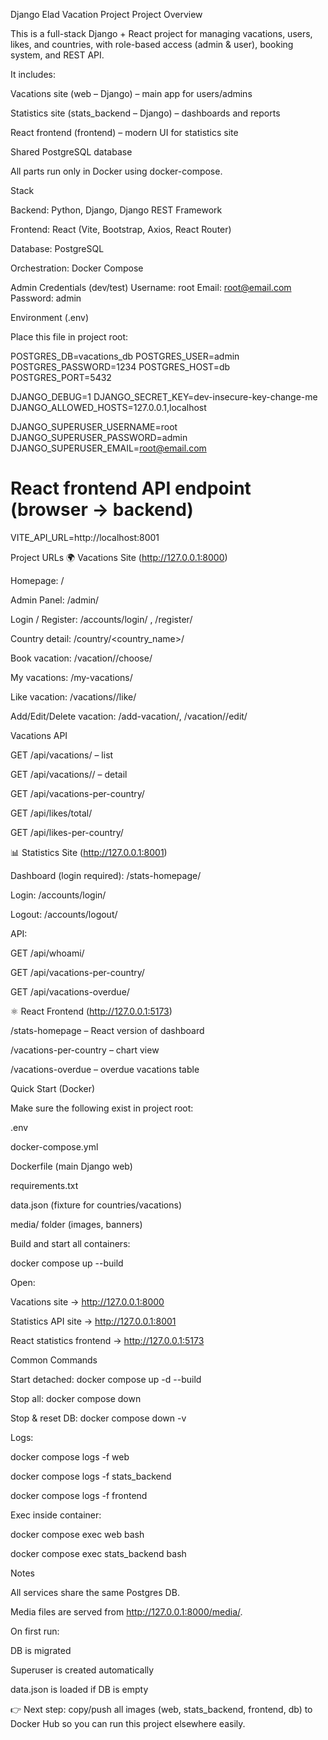 Django Elad Vacation Project
Project Overview

This is a full-stack Django + React project for managing vacations, users, likes, and countries, with role-based access (admin & user), booking system, and REST API.

It includes:

Vacations site (web – Django) – main app for users/admins

Statistics site (stats_backend – Django) – dashboards and reports

React frontend (frontend) – modern UI for statistics site

Shared PostgreSQL database

All parts run only in Docker using docker-compose.

Stack

Backend: Python, Django, Django REST Framework

Frontend: React (Vite, Bootstrap, Axios, React Router)

Database: PostgreSQL

Orchestration: Docker Compose

Admin Credentials (dev/test)
Username: root
Email:    root@email.com
Password: admin

Environment (.env)

Place this file in project root:

POSTGRES_DB=vacations_db
POSTGRES_USER=admin
POSTGRES_PASSWORD=1234
POSTGRES_HOST=db
POSTGRES_PORT=5432

DJANGO_DEBUG=1
DJANGO_SECRET_KEY=dev-insecure-key-change-me
DJANGO_ALLOWED_HOSTS=127.0.0.1,localhost

DJANGO_SUPERUSER_USERNAME=root
DJANGO_SUPERUSER_PASSWORD=admin
DJANGO_SUPERUSER_EMAIL=root@email.com

# React frontend API endpoint (browser → backend)
VITE_API_URL=http://localhost:8001

Project URLs
🌍 Vacations Site (http://127.0.0.1:8000)

Homepage: /

Admin Panel: /admin/

Login / Register: /accounts/login/ , /register/

Country detail: /country/<country_name>/

Book vacation: /vacation/<id>/choose/

My vacations: /my-vacations/

Like vacation: /vacations/<id>/like/

Add/Edit/Delete vacation: /add-vacation/, /vacation/<id>/edit/

Vacations API

GET /api/vacations/ – list

GET /api/vacations/<id>/ – detail

GET /api/vacations-per-country/

GET /api/likes/total/

GET /api/likes-per-country/

📊 Statistics Site (http://127.0.0.1:8001)

Dashboard (login required): /stats-homepage/

Login: /accounts/login/

Logout: /accounts/logout/

API:

GET /api/whoami/

GET /api/vacations-per-country/

GET /api/vacations-overdue/

⚛ React Frontend (http://127.0.0.1:5173)

/stats-homepage – React version of dashboard

/vacations-per-country – chart view

/vacations-overdue – overdue vacations table

Quick Start (Docker)

Make sure the following exist in project root:

.env

docker-compose.yml

Dockerfile (main Django web)

requirements.txt

data.json (fixture for countries/vacations)

media/ folder (images, banners)

Build and start all containers:

docker compose up --build


Open:

Vacations site → http://127.0.0.1:8000

Statistics API site → http://127.0.0.1:8001

React statistics frontend → http://127.0.0.1:5173

Common Commands

Start detached: docker compose up -d --build

Stop all: docker compose down

Stop & reset DB: docker compose down -v

Logs:

docker compose logs -f web

docker compose logs -f stats_backend

docker compose logs -f frontend

Exec inside container:

docker compose exec web bash

docker compose exec stats_backend bash

Notes

All services share the same Postgres DB.

Media files are served from http://127.0.0.1:8000/media/.

On first run:

DB is migrated

Superuser is created automatically

data.json is loaded if DB is empty

👉 Next step: copy/push all images (web, stats_backend, frontend, db) to Docker Hub so you can run this project elsewhere easily.